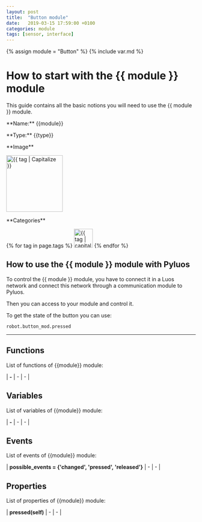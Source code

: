 ```yaml
---
layout: post
title:  "Button module"
date:   2019-03-15 17:59:00 +0100
categories: module
tags: [sensor, interface]
---
```

{% assign module = "Button" %}
{% include var.md %}

# How to start with the {{ module }} module

This guide contains all the basic notions you will need to use the {{ module }} module.

<div class="sheet" markdown="1">
<p class="sheet-title" markdown="1">**Name:** {{module}}</p>
<p class="sheet-title" markdown="1">**Type:** {{type}}</p>
<p class="sheet-title" markdown="1">**Image**</p>
<p class="indent" markdown="1"><img height="150" src="/assets/img/{{ module | downcase }}-module.png" alt="{{ tag | Capitalize }}"></p>
<p class="sheet-title" markdown="1">**Categories**</p>
<p class="indent" markdown="1">
{% for tag in page.tags %}
  <a href="{{ "/" | absolute_url }}tags.html"><img height="50" src="/assets/img/sticker-{{ tag }}.png" alt="{{ tag | capitalize }}"></a>
{% endfor %}
</p>
</div>


## How to use the {{ module }} module with Pyluos
To control the {{ module }} module, you have to connect it in a Luos network and connect this network through a communication module to Pyluos.

Then you can access to your module and control it.

To get the state of the button you can use:

```pyhton
robot.button_mod.pressed
```

----

## Functions
List of functions of {{module}} module:

| **-** | - | - | 

## Variables
List of variables of {{module}} module:

| **-** | - | - | 

## Events
List of events of {{module}} module:

| **possible_events = {'changed', 'pressed', 'released'}** | - | - | 

## Properties
List of properties of {{module}} module:

| **pressed(self)** | - | - | 
